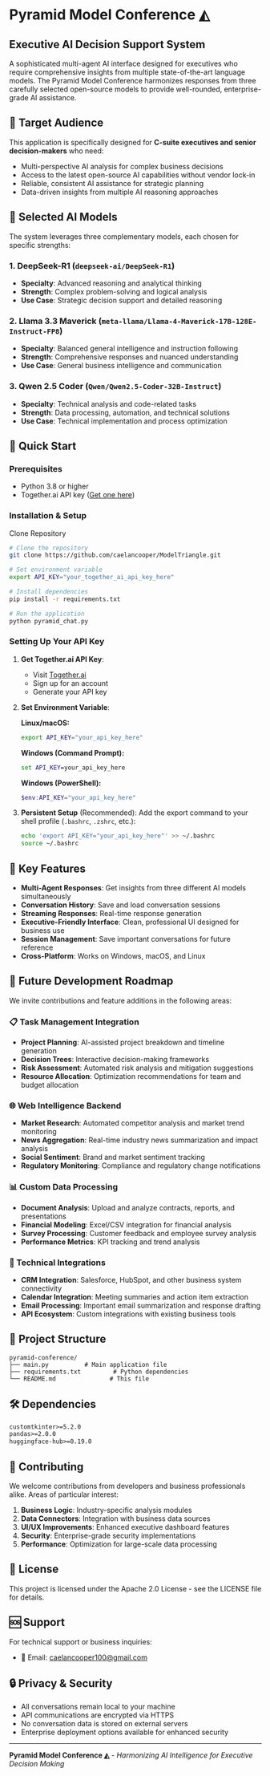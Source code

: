 # Pyramid Model Conference ◭

## Executive AI Decision Support System

A sophisticated multi-agent AI interface designed for executives who require comprehensive insights from multiple state-of-the-art language models. The Pyramid Model Conference harmonizes responses from three carefully selected open-source models to provide well-rounded, enterprise-grade AI assistance.

## 🎯 Target Audience

This application is specifically designed for **C-suite executives and senior decision-makers** who need:
- Multi-perspective AI analysis for complex business decisions
- Access to the latest open-source AI capabilities without vendor lock-in
- Reliable, consistent AI assistance for strategic planning
- Data-driven insights from multiple AI reasoning approaches

## 🤖 Selected AI Models

The system leverages three complementary models, each chosen for specific strengths:

### 1. **DeepSeek-R1** (`deepseek-ai/DeepSeek-R1`)
- **Specialty**: Advanced reasoning and analytical thinking
- **Strength**: Complex problem-solving and logical analysis
- **Use Case**: Strategic decision support and detailed reasoning

### 2. **Llama 3.3 Maverick** (`meta-llama/Llama-4-Maverick-17B-128E-Instruct-FP8`)
- **Specialty**: Balanced general intelligence and instruction following
- **Strength**: Comprehensive responses and nuanced understanding
- **Use Case**: General business intelligence and communication

### 3. **Qwen 2.5 Coder** (`Qwen/Qwen2.5-Coder-32B-Instruct`)
- **Specialty**: Technical analysis and code-related tasks
- **Strength**: Data processing, automation, and technical solutions
- **Use Case**: Technical implementation and process optimization

## 🚀 Quick Start

### Prerequisites
- Python 3.8 or higher
- Together.ai API key ([Get one here](https://api.together.xyz/))

### Installation & Setup

Clone Repository
```bash
# Clone the repository
git clone https://github.com/caelancooper/ModelTriangle.git

# Set environment variable
export API_KEY="your_together_ai_api_key_here"

# Install dependencies
pip install -r requirements.txt

# Run the application
python pyramid_chat.py
```

### Setting Up Your API Key

1. **Get Together.ai API Key**:
   - Visit [Together.ai](https://api.together.xyz/)
   - Sign up for an account
   - Generate your API key

2. **Set Environment Variable**:
   
   **Linux/macOS:**
   ```bash
   export API_KEY="your_api_key_here"
   ```
   
   **Windows (Command Prompt):**
   ```cmd
   set API_KEY=your_api_key_here
   ```
   
   **Windows (PowerShell):**
   ```powershell
   $env:API_KEY="your_api_key_here"
   ```

3. **Persistent Setup** (Recommended):
   Add the export command to your shell profile (`.bashrc`, `.zshrc`, etc.):
   ```bash
   echo 'export API_KEY="your_api_key_here"' >> ~/.bashrc
   source ~/.bashrc
   ```

## 💼 Key Features

- **Multi-Agent Responses**: Get insights from three different AI models simultaneously
- **Conversation History**: Save and load conversation sessions
- **Streaming Responses**: Real-time response generation
- **Executive-Friendly Interface**: Clean, professional UI designed for business use
- **Session Management**: Save important conversations for future reference
- **Cross-Platform**: Works on Windows, macOS, and Linux

## 🔮 Future Development Roadmap

We invite contributions and feature additions in the following areas:

### 📋 Task Management Integration
- **Project Planning**: AI-assisted project breakdown and timeline generation
- **Decision Trees**: Interactive decision-making frameworks
- **Risk Assessment**: Automated risk analysis and mitigation suggestions
- **Resource Allocation**: Optimization recommendations for team and budget allocation

### 🌐 Web Intelligence Backend
- **Market Research**: Automated competitor analysis and market trend monitoring
- **News Aggregation**: Real-time industry news summarization and impact analysis
- **Social Sentiment**: Brand and market sentiment tracking
- **Regulatory Monitoring**: Compliance and regulatory change notifications

### 📊 Custom Data Processing
- **Document Analysis**: Upload and analyze contracts, reports, and presentations
- **Financial Modeling**: Excel/CSV integration for financial analysis
- **Survey Processing**: Customer feedback and employee survey analysis
- **Performance Metrics**: KPI tracking and trend analysis

### 🔧 Technical Integrations
- **CRM Integration**: Salesforce, HubSpot, and other business system connectivity
- **Calendar Integration**: Meeting summaries and action item extraction
- **Email Processing**: Important email summarization and response drafting
- **API Ecosystem**: Custom integrations with existing business tools

## 📁 Project Structure

```
pyramid-conference/
├── main.py          # Main application file
├── requirements.txt         # Python dependencies
└── README.md               # This file
```

## 🛠️ Dependencies

```txt
customtkinter>=5.2.0
pandas>=2.0.0
huggingface-hub>=0.19.0
```

## 🤝 Contributing

We welcome contributions from developers and business professionals alike. Areas of particular interest:

1. **Business Logic**: Industry-specific analysis modules
2. **Data Connectors**: Integration with business data sources
3. **UI/UX Improvements**: Enhanced executive dashboard features
4. **Security**: Enterprise-grade security implementations
5. **Performance**: Optimization for large-scale data processing

## 📄 License

This project is licensed under the Apache 2.0 License - see the LICENSE file for details.

## 🆘 Support

For technical support or business inquiries:
- 📧 Email: caelancooper100@gmail.com

## 🔒 Privacy & Security

- All conversations remain local to your machine
- API communications are encrypted via HTTPS
- No conversation data is stored on external servers
- Enterprise deployment options available for enhanced security

---

**Pyramid Model Conference ◭** - *Harmonizing AI Intelligence for Executive Decision Making*
